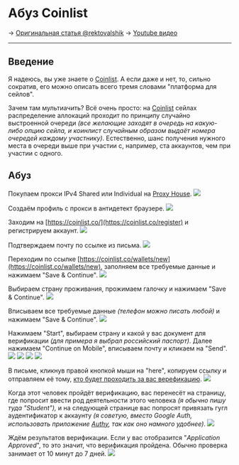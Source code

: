# Абуз Coinlist
-> [Оригинальная статья @rektovalshik](https://telegra.ph/Metodichka-po-multiakkingu-11-12)
-> [Youtube видео](https://youtu.be/JPMaosjO18M)

---

## Введение
Я надеюсь, вы уже знаете о [Coinlist](https://coinlist.co/). А если даже и нет, то, сильно сократив, его можно описать всего тремя словами "платформа для сейлов". 

Зачем там мультиачить? Всё очень просто: на [Coinlist](https://coinlist.co/) сейлах распределение аллокаций проходит по принципу случайно выстроенной очереди _(все желающие заходят в очередь на какую-либо опцию сейла, и коинлист случайным образом выдаёт номера очередей каждому участнику)_. Естественно, шанс получения нужного места в очереди выше при участии с, например, ста аккаунтов, чем при участии с одного.  

## Абуз
Покупаем прокси IPv4 Shared или Individual на [Proxy House](https://www.proxy.house/).
![](https://telegra.ph/file/4f2c1a3ad60df1a413e03.png)  

Создаём профиль с прокси в антидетект браузере.
![](https://telegra.ph/file/dad7c40c3f481cd3a206c.png)  

Заходим на [https://coinlist.co/](https://coinlist.co/register) и регистрируем аккаунт.
![](https://telegra.ph/file/6cf169f051ba190f8940b.png)  

Подтверждаем почту по ссылке из письма.
![](https://telegra.ph/file/fa3d1ab11b0021fd16201.png)  

Переходим по ссылке [https://coinlist.co/wallets/new](https://coinlist.co/wallets/new), заполняем все требуемые данные и нажимаем "Save & Continue".
![](https://telegra.ph/file/1823c5daecae7830a0e60.png)  

Выбираем страну проживания, прожимаем галочку и нажимаем "Save & Continue".
![](https://telegra.ph/file/f933698ffafdd37877625.png)  

Вписываем все требуемые данные _(телефон можно писать любой)_ и нажимаем "Save & Continue".
![](https://telegra.ph/file/3ba4ff017e2d51459b22c.png)  

Нажимаем "Start", выбираем страну и какой у вас документ для верификации _(для примера я выбрал российский паспорт)_. Далее нажимаем "Continue on Mobile", вписываем почту и кликаем на "Send".
![](https://telegra.ph/file/f62f16371e2eabfee9ae7.png)
![](https://telegra.ph/file/3dd41b9adadf5de60a835.png)
![](https://telegra.ph/file/1691b8eab91d19e841ddb.png)
![](https://telegra.ph/file/b8e79d36444f3b4b8fdbe.png)

В письме, кликнув правой кнопкой мыши на "here", копируем ссылку и отправляем её тому, [кто будет проходить за вас верефикацию](KYC%20by%20link.md).
![](https://telegra.ph/file/35c25f4ec1c5872b03a15.png)

Когда этот человек пройдёт верификацию, вас перенесёт на страницу, где попросит ввести род деятельности этого человека _(я обычно пишу туда "Student"),_ и на следующей странице вас попросят привязать гугл аудентификатор к аккаунту _(я советую, вместо Google Auth, использовать приложение_ [_Authy_](https://authy.com/)_, так как оно намного удобнее)_.
![](https://telegra.ph/file/32eef0a4d9849a9bd563e.png)  

Ждём результатов верификации. Если у вас отобразится "*Application Approved*", то это значит, что верификация пройдена. Обычно проверка занимает от 10 минут до 7 дней.
![](https://telegra.ph/file/167d4d559ec5aaef55b25.png)

